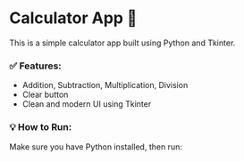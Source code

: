 # Calculator App 🧮

This is a simple calculator app built using Python and Tkinter.

### ✅ Features:
- Addition, Subtraction, Multiplication, Division
- Clear button
- Clean and modern UI using Tkinter

### 💡 How to Run:
Make sure you have Python installed, then run:
